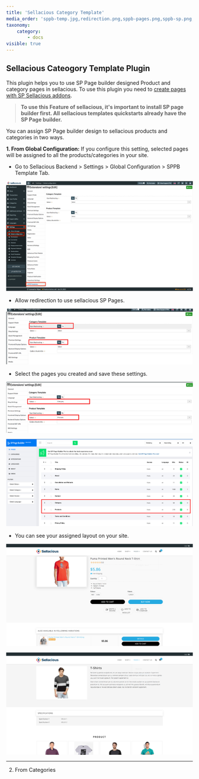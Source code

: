 ```yaml
---
title: 'Sellacious Category Template'
media_order: 'sppb-temp.jpg,redirection.png,sppb-pages.png,sppb-sp.png,sppb-product.png,sppb-image.png'
taxonomy:
    category:
        - docs
visible: true
---
```


## Sellacious Cateogory Template Plugin

This plugin helps you to use SP Page builder designed Product and category pages in sellacious. To use this plugin you need to [create pages with SP Sellacious addons](https://www.sellacious.com/documentation-v2#/learn/sp-page-builder/setting-up-sp-sellacious-add-ons).

> **To use this Feature of sellacious, it's important to install SP page builder first. All sellacious templates quickstarts already have the SP Page builder.**

You can assign SP Page builder design to sellacious products and categories in two ways.

**1. From Global Configuration:** If you configure this setting, selected pages will be assigned to all the products/categories in your site.

* Go to Sellacious Backend > Settings > Global Configuration > SPPB Template Tab.

![](sppb-temp.jpg)

* Allow redirection to use sellacious SP Pages.

![](redirection.png)

* Select the pages you created and save these settings.

![](sppb-pages.png)

![](sppb-sp.png)

* You can see your assigned layout on your site.

![](sppb-product.png)

![](sppb-image.png)

---

2. From Categories







